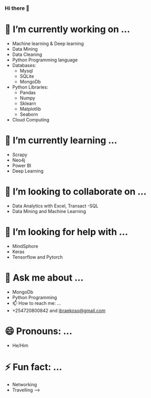 ### Hi there 👋

# 🔭 I’m currently working on ...
- Machine learning & Deep learning
- Data Mining
- Data Cleaning
- Python Programming language
- Databases:
     - Mysql
     - SQLite
     - MongoDb
- Python Libraries:
     - Pandas
     - Numpy
     - Sklearn
     - Matplotlib
     - Seaborn
- Cloud Computing
# 🌱 I’m currently learning ...
- Scrapy
- Neo4j
- Power BI
- Deep Learning
# 👯 I’m looking to collaborate on ...
- Data Analytics with Excel, Transact -SQL
- Data Mining and Machine Learning
# 🤔 I’m looking for help with ...
- MindSphore
- Keras
- Tensorflow and Pytorch
# 💬 Ask me about ...
- MongoDb
- Python Programming
- 📫 How to reach me: ...
- +254720800842 and ibraekoso@gmail.com
# 😄 Pronouns: ...
- He/Him
# ⚡ Fun fact: ...
- Networking
- Travelling
-->
